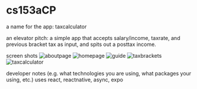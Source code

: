 # cs153aCP

a name for the app: taxcalculator

an elevator pitch: a simple app that accepts salary/income, taxrate, and previous bracket tax as input, and spits out a posttax income.

screen shots
![aboutpage](https://user-images.githubusercontent.com/84419330/145744274-afdc6cff-2698-49ae-a421-fbd15973877e.PNG)
![homepage](https://user-images.githubusercontent.com/84419330/145744282-ac236d9b-701c-48a7-aab9-1ea8e967b194.PNG)
![guide](https://user-images.githubusercontent.com/84419330/145744286-7428f78a-a2c1-430e-ac1b-d2fb556eea32.PNG)
![taxbrackets](https://user-images.githubusercontent.com/84419330/145744291-45ca09d0-dcd5-4dc6-a882-17e0e06ab1ef.PNG)
![taxcalculator](https://user-images.githubusercontent.com/84419330/145744293-b4592a50-340d-4fcc-8424-dc4488fbc703.PNG)

developer notes (e.g. what technologies you are using, what packages your using, etc.)
uses react, reactnative, async, expo

